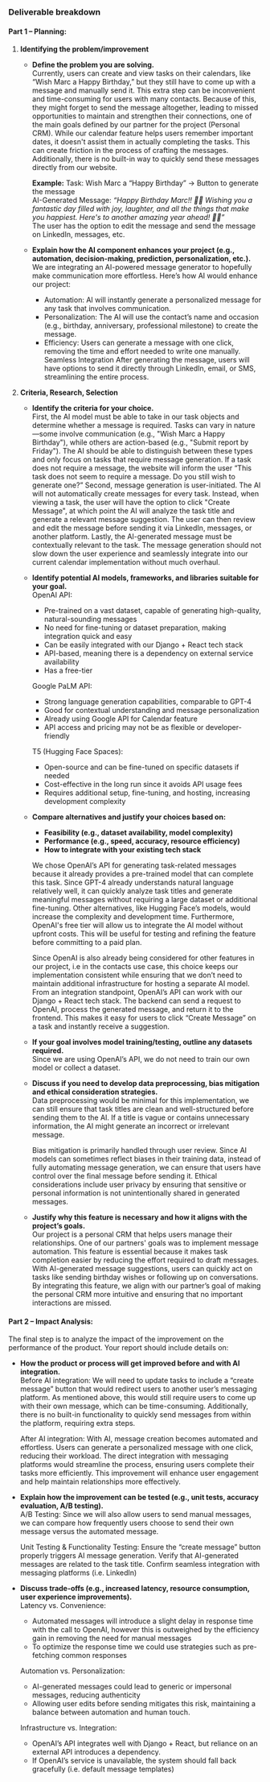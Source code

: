 ### **Deliverable breakdown**

#### **Part 1 – Planning:** 

1. **Identifying the problem/improvement**
   * **Define the problem you are solving.**   
  Currently, users can create and view tasks on their calendars, like “Wish Marc a Happy Birthday,” but they still have to come up with a message and manually send it. This extra step can be inconvenient and time-consuming for users with many contacts. Because of this, they might forget to send the message altogether, leading to missed opportunities to maintain and strengthen their connections, one of the main goals defined by our partner for the project (Personal CRM). While our calendar feature helps users remember important dates, it doesn't assist them in actually completing the tasks. This can create friction in the process of crafting the messages. Additionally, there is no built-in way to quickly send these messages directly from our website.

      **Example:**  Task: Wish Marc a “Happy Birthday” → Button to generate the message  
    AI-Generated Message:
      *“Happy Birthday Marc!! 🎉🎂 Wishing you a fantastic day filled with joy, laughter, and all the things that make you happiest. Here's to another amazing year ahead! 🥳🎈”*  
    The user has the option to edit the message and send the message on LinkedIn, messages, etc.  

   * **Explain how the AI component enhances your project (e.g., automation, decision-making, prediction, personalization, etc.).**   
  We are integrating an AI-powered message generator to hopefully make communication more effortless. Here’s how AI would enhance our project:
      - Automation: AI will instantly generate a personalized message for any task that involves communication.
      - Personalization: The AI will use the contact’s name and occasion (e.g., birthday, anniversary, professional milestone) to create the message.
      - Efficiency: Users can generate a message with one click, removing the time and effort needed to write one manually.
      Seamless Integration After generating the message, users will have options to send it directly through LinkedIn, email, or SMS, streamlining the entire process.  

3. **Criteria, Research, Selection**  
   * **Identify the criteria for your choice.**  
First, the AI model must be able to take in our task objects and determine whether a message is required. Tasks can vary in nature—some involve communication (e.g., "Wish Marc a Happy Birthday"), while others are action-based (e.g., "Submit report by Friday"). The AI should be able to distinguish between these types and only focus on tasks that require message generation. If a task does not require a message, the website will inform the user “This task does not seem to require a message. Do you still wish to generate one?” Second, message generation is user-initiated. The AI will not automatically create messages for every task. Instead, when viewing a task, the user will have the option to click "Create Message", at which point the AI will analyze the task title and generate a relevant message suggestion. The user can then review and edit the message before sending it via LinkedIn, messages, or another platform. Lastly, the AI-generated message must be contextually relevant to the task. The message generation should not slow down the user experience and seamlessly integrate into our current calendar implementation without much overhaul. 
   * **Identify potential AI models, frameworks, and libraries suitable for your goal.**  
OpenAI API:
        - Pre-trained on a vast dataset, capable of generating high-quality, natural-sounding messages  
        - No need for fine-tuning or dataset preparation, making integration quick and easy  
        - Can be easily integrated with our Django \+ React tech stack  
        - API-based, meaning there is a dependency on external service availability  
        - Has a free-tier

        Google PaLM API:
        - Strong language generation capabilities, comparable to GPT-4  
        - Good for contextual understanding and message personalization  
        - Already using Google API for Calendar feature  
        - API access and pricing may not be as flexible or developer-friendly

        T5 (Hugging Face Spaces):
        - Open-source and can be fine-tuned on specific datasets if needed  
        - Cost-effective in the long run since it avoids API usage fees  
        - Requires additional setup, fine-tuning, and hosting, increasing development complexity

   * **Compare alternatives and justify your choices based on:**   
     * **Feasibility (e.g., dataset availability, model complexity)**  
     * **Performance (e.g., speed, accuracy, resource efficiency)**  
     * **How to integrate with your existing tech stack** 

      We chose OpenAI’s API for generating task-related messages because it already provides a pre-trained model that can complete this task. Since GPT-4 already understands natural language relatively well, it can quickly analyze task titles and generate meaningful messages without requiring a large dataset or additional fine-tuning. Other alternatives, like Hugging Face’s models, would increase the complexity and development time. Furthermore, OpenAI's free tier will allow us to integrate the AI model without upfront costs. This will be useful for testing and refining the feature before committing to a paid plan. 
    
      Since OpenAI is also already being considered for other features in our project, i.e in the contacts use case, this choice keeps our implementation consistent while ensuring that we don’t need to maintain additional infrastructure for hosting a separate AI model. From an integration standpoint, OpenAI’s API can work with our Django \+ React tech stack. The backend can send a request to OpenAI, process the generated message, and return it to the frontend. This makes it easy for users to click “Create Message” on a task and instantly receive a suggestion. 

   * **If your goal involves model training/testing, outline any datasets required.**  
Since we are using OpenAI’s API, we do not need to train our own model or collect a dataset.

   * **Discuss if you need to develop data preprocessing, bias mitigation and ethical consideration strategies.**  
Data preprocessing would be minimal for this implementation, we can still ensure that task titles are clean and well-structured before sending them to the AI. If a title is vague or contains unnecessary information, the AI might generate an incorrect or irrelevant message. 

      Bias mitigation is primarily handled through user review. Since AI models can sometimes reflect biases in their training data, instead of fully automating message generation, we can ensure that users have control over the final message before sending it. Ethical considerations include user privacy by ensuring that sensitive or personal information is not unintentionally shared in generated messages.

   * **Justify why this feature is necessary and how it aligns with the project’s goals.**   
    Our project is a personal CRM that helps users manage their relationships. One of our partners' goals was to implement message automation. This feature is essential because it makes task completion easier by reducing the effort required to draft messages. With AI-generated message suggestions, users can quickly act on tasks like sending birthday wishes or following up on conversations. By integrating this feature, we align with our partner’s goal of making the personal CRM more intuitive and ensuring that no important interactions are missed. 

#### **Part 2 – Impact Analysis:** 

The final step is to analyze the impact of the improvement on the performance of the product. Your report should include details on: 

* **How the product or process will get improved before and with AI integration.**  
  Before AI integration: We will need to update tasks to include a “create message” button that would redirect users to another user’s messaging platform. As mentioned above, this would still require users to come up with their own message, which can be time-consuming. Additionally, there is no built-in functionality to quickly send messages from within the platform, requiring extra steps.

    After AI integration: With AI, message creation becomes automated and effortless. Users can generate a personalized message with one click, reducing their workload. The direct integration with messaging platforms would streamline the process, ensuring users complete their tasks more efficiently. This improvement will enhance user engagement and help maintain relationships more effectively.

* **Explain how the improvement can be tested (e.g., unit tests, accuracy evaluation, A/B testing).**  
  A/B Testing: Since we will also allow users to send manual messages, we can compare how frequently users choose to send their own message versus the automated message.

    Unit Testing & Functionality Testing: Ensure the “create message” button properly triggers AI message generation. Verify that AI-generated messages are related to the task title. Confirm seamless integration with messaging platforms (i.e. LinkedIn)

* **Discuss trade-offs (e.g., increased latency, resource consumption, user experience improvements).**  
  Latency vs. Convenience:
    - Automated messages will introduce a slight delay in response time with the call to OpenAI, however this is outweighed by the efficiency gain in removing the need for manual messages  
    - To optimize the response time we could use strategies such as pre-fetching common responses

  Automation vs. Personalization:
    - AI-generated messages could lead to generic or impersonal messages, reducing authenticity  
    - Allowing user edits before sending mitigates this risk, maintaining a balance between automation and human touch.

  Infrastructure vs. Integration:
    - OpenAI’s API integrates well with Django \+ React, but reliance on an external API introduces a dependency.  
    - If OpenAI’s service is unavailable, the system should fall back gracefully (i.e. default message templates)
